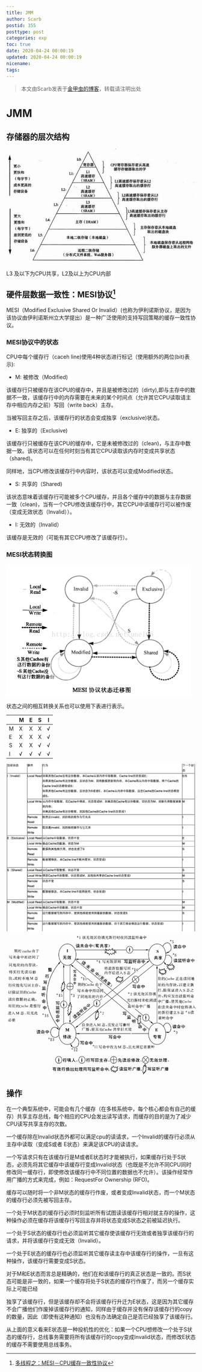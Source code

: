 ```yaml
---
title: JMM
author: Scarb
postid: 355
posttype: post
categories: exp
toc: true
date: 2020-04-24 00:00:19
updated: 2020-04-24 00:00:19
nicename:
tags:
---
```


>本文由Scarb发表于[金甲虫的博客](http://47.106.131.90/blog)，转载请注明出处

# JMM

## 存储器的层次结构

![](355/mem%20struct.jpg)

L3 及以下为CPU共享，L2及以上为CPU内部

## 硬件层数据一致性：MESI协议[^MESI]

MESI（Modified Exclusive Shared Or Invalid）(也称为伊利诺斯协议，是因为该协议由伊利诺斯州立大学提出）是一种广泛使用的支持写回策略的缓存一致性协议。

### MESI协议中的状态

CPU中每个缓存行（caceh line)使用4种状态进行标记（使用额外的两位(bit)表示):

* M: 被修改（Modified)

该缓存行只被缓存在该CPU的缓存中，并且是被修改过的（dirty),即与主存中的数据不一致，该缓存行中的内存需要在未来的某个时间点（允许其它CPU读取请主存中相应内存之前）写回（write back）主存。

当被写回主存之后，该缓存行的状态会变成独享（exclusive)状态。

* E: 独享的（Exclusive)

该缓存行只被缓存在该CPU的缓存中，它是未被修改过的（clean)，与主存中数据一致。该状态可以在任何时刻当有其它CPU读取该内存时变成共享状态（shared)。

同样地，当CPU修改该缓存行中内容时，该状态可以变成Modified状态。

* S: 共享的（Shared)

该状态意味着该缓存行可能被多个CPU缓存，并且各个缓存中的数据与主存数据一致（clean)，当有一个CPU修改该缓存行中，其它CPU中该缓存行可以被作废（变成无效状态（Invalid））。

* I: 无效的（Invalid）

该缓存是无效的（可能有其它CPU修改了该缓存行）。

### MESI状态转换图

![](355/20140513204846109.png)

状态之间的相互转换关系也可以使用下表进行表示。

|   | M 	| E 	| S 	| I     |
|---|---|---|---|---|
| M |X	|X	|X	|√|
| E |X	|X	|X	|√|
| S |X	|X	|√	|√|
| I |√	|√	|√	|√|

![](355/MESI%20status.png)
![](355/20150323180844517.png)

## 操作

在一个典型系统中，可能会有几个缓存（在多核系统中，每个核心都会有自己的缓存）共享主存总线，每个相应的CPU会发出读写请求，而缓存的目的是为了减少CPU读写共享主存的次数。

一个缓存除在Invalid状态外都可以满足cpu的读请求，一个Invalid的缓存行必须从主存中读取（变成S或者 E状态）来满足该CPU的读请求。

一个写请求只有在该缓存行是M或者E状态时才能被执行，如果缓存行处于S状态，必须先将其它缓存中该缓存行变成Invalid状态（也既是不允许不同CPU同时修改同一缓存行，即使修改该缓存行中不同位置的数据也不允许）。该操作经常作用广播的方式来完成，例如：RequestFor Ownership (RFO)。

缓存可以随时将一个非M状态的缓存行作废，或者变成Invalid状态，而一个M状态的缓存行必须先被写回主存。

一个处于M状态的缓存行必须时刻监听所有试图读该缓存行相对就主存的操作，这种操作必须在缓存将该缓存行写回主存并将状态变成S状态之前被延迟执行。

一个处于S状态的缓存行也必须监听其它缓存使该缓存行无效或者独享该缓存行的请求，并将该缓存行变成无效（Invalid）。

一个处于E状态的缓存行也必须监听其它缓存读主存中该缓存行的操作，一旦有这种操作，该缓存行需要变成S状态。

对于M和E状态而言总是精确的，他们在和该缓存行的真正状态是一致的。而S状态可能是非一致的，如果一个缓存将处于S状态的缓存行作废了，而另一个缓存实际上可能已经

独享了该缓存行，但是该缓存却不会将该缓存行升迁为E状态，这是因为其它缓存不会广播他们作废掉该缓存行的通知，同样由于缓存并没有保存该缓存行的copy的数量，因此（即使有这种通知）也没有办法确定自己是否已经独享了该缓存行。

从上面的意义看来E状态是一种投机性的优化：如果一个CPU想修改一个处于S状态的缓存行，总线事务需要将所有该缓存行的copy变成Invalid状态，而修改E状态的缓存不需要使用总线事务。


[^MESI]: [多线程之：MESI－CPU缓存一致性协议](https://www.cnblogs.com/z00377750/p/9180644.html)